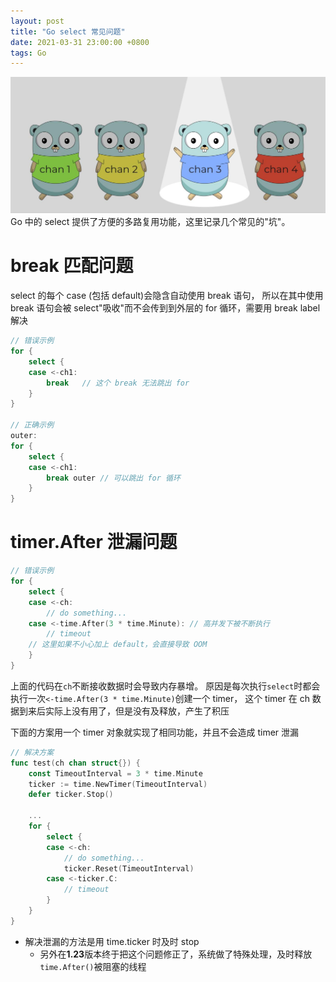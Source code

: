 ```yaml
---
layout: post
title: "Go select 常见问题"
date: 2021-03-31 23:00:00 +0800
tags: Go
---
```


![go select](/assets/images/2021-03-31-Go_select_1.jpeg)
Go 中的 select 提供了方便的多路复用功能，这里记录几个常见的"坑"。

# break 匹配问题

select 的每个 case (包括 default)会隐含自动使用 break 语句，
所以在其中使用 break 语句会被 select"吸收"而不会传到到外层的 for 循环，需要用 break label 解决

```Go
// 错误示例
for {
    select {
    case <-ch1:
        break   // 这个 break 无法跳出 for
    }
}

// 正确示例
outer:
for {
    select {
    case <-ch1:
        break outer // 可以跳出 for 循环
    }
}
```

# timer.After 泄漏问题

```Go
// 错误示例
for {
    select {
    case <-ch:
        // do something...
    case <-time.After(3 * time.Minute): // 高并发下被不断执行
        // timeout
    // 这里如果不小心加上 default，会直接导致 OOM
    }
}
```

上面的代码在`ch`不断接收数据时会导致内存暴增。
原因是每次执行`select`时都会执行一次`<-time.After(3 * time.Minute)`创建一个 timer，
这个 timer 在 ch 数据到来后实际上没有用了，但是没有及释放，产生了积压

下面的方案用一个 timer 对象就实现了相同功能，并且不会造成 timer 泄漏

```Go
// 解决方案
func test(ch chan struct{}) {
    const TimeoutInterval = 3 * time.Minute
    ticker := time.NewTimer(TimeoutInterval)
    defer ticker.Stop()

    ...
    for {
        select {
        case <-ch:
            // do something...
            ticker.Reset(TimeoutInterval)
        case <-ticker.C:
            // timeout
        }
    }
}
```

- 解决泄漏的方法是用 time.ticker 时及时 stop
  - 另外在**1.23**版本终于把这个问题修正了，系统做了特殊处理，及时释放`time.After()`被阻塞的线程
